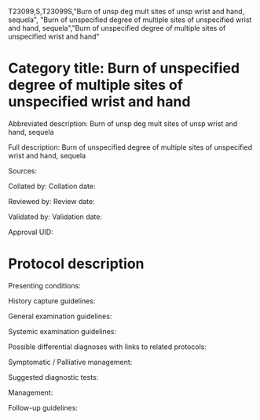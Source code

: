 T23099,S,T23099S,"Burn of unsp deg mult sites of unsp wrist and hand, sequela", "Burn of unspecified degree of multiple sites of unspecified wrist and hand, sequela","Burn of unspecified degree of multiple sites of unspecified wrist and hand"
# Category title: Burn of unspecified degree of multiple sites of unspecified wrist and hand

Abbreviated description: Burn of unsp deg mult sites of unsp wrist and hand, sequela

Full description: Burn of unspecified degree of multiple sites of unspecified wrist and hand, sequela

Sources:

Collated by:
Collation date:

Reviewed by:
Review date:

Validated by:
Validation date:

Approval UID:

# Protocol description

Presenting conditions:

History capture guidelines:

General examination guidelines:

Systemic examination guidelines:

Possible differential diagnoses with links to related protocols:

Symptomatic / Palliative management:

Suggested diagnostic tests:

Management:

Follow-up guidelines:
